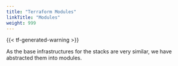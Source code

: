 ```yaml
---
title: "Terraform Modules"
linkTitle: "Modules"
weight: 999
---
```


{{< tf-generated-warning >}}

As the base infrastructures for the stacks are very similar, we have abstracted
them into modules.
